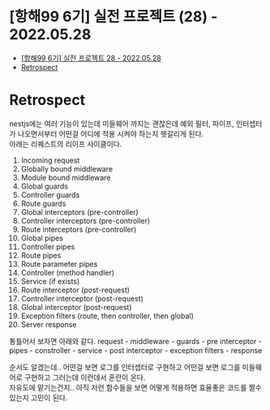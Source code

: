 # [항해99 6기] 실전 프로젝트 (28) - 2022.05.28

<!-- TOC -->

- [[항해99 6기] 실전 프로젝트 28 - 2022.05.28](#%ED%95%AD%ED%95%B499-6%EA%B8%B0-%EC%8B%A4%EC%A0%84-%ED%94%84%EB%A1%9C%EC%A0%9D%ED%8A%B8-28---20220528)
- [Retrospect](#retrospect)

<!-- /TOC -->

# Retrospect
nestjs에는 여러 기능이 있는데 미들웨어 까지는 괜찮은데 예외 필터, 파이프, 인터셉터가 나오면서부터 어떤걸 어디에 적용 시켜야 하는지 헷갈리게 된다.  
아래는 리퀘스트의 리이프 사이클이다.  
1. Incoming request
1. Globally bound middleware
1. Module bound middleware
1. Global guards
1. Controller guards
1. Route guards
1. Global interceptors (pre-controller)
1. Controller interceptors (pre-controller)
1. Route interceptors (pre-controller)
1. Global pipes
1. Controller pipes
1. Route pipes
1. Route parameter pipes
1. Controller (method handler)
1. Service (if exists)
1. Route interceptor (post-request)
1. Controller interceptor (post-request)
1. Global interceptor (post-request)
1. Exception filters (route, then controller, then global)
1. Server response

통틀어서 보자면 아래와 같다.
request - middleware - guards - pre interceptor - pipes - constroller - service - post interceptor - exception filters - response   

순서도 알겠는데.. 어떤걸 보면 로그를 인터셉터로 구현하고 어떤걸 보면 로그를 미들웨어로 구현하고 그러는데 이런데서 혼란이 온다.  
자유도에 맡기는건지.. 아직 저런 함수들을 보면 어떻게 적용하면 효율좋은 코드를 짤수 있는지 고민이 된다.